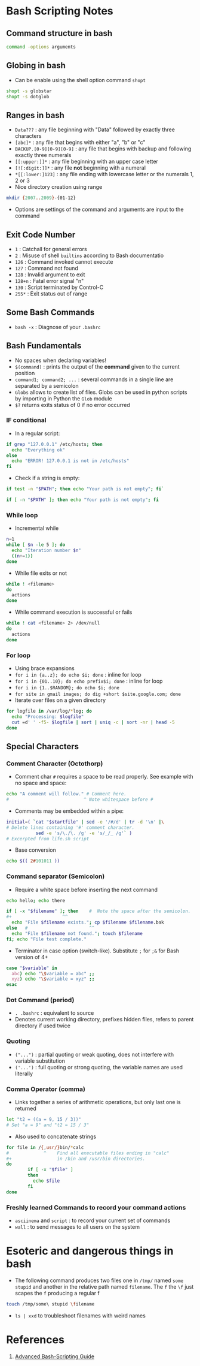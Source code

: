 # Bash Scripting Notes

## Command structure in bash
```bash
command -options arguments
```

## Globing in bash
- Can be enable using the shell option command `shopt`
```bash
shopt -s globstar
shopt -s dotglob
```

## Ranges in bash
- `Data???` : any file beginning with "Data" followed by exactly three characters
- `[abc]*` : any file that begins with either "a", "b" or "c"
- `BACKUP.[0-9][0-9][0-9]` : any file that begins with backup and following exactly three numerals
- `[[:upper:]]*` : any file beginning with an upper case letter
- `[![:digit:]]*` : any file **not** beginning with a numeral
- `*[[:lower:]123]` : any file ending with lowercase letter or the numerals 1, 2 or 3
- Nice directory creation using range
```bash
mkdir {2007..2009}-{01-12}
```

- Options are settings of the command and arguments are input to the command

## Exit Code Number
- `1` : Catchall for general errors
- `2` : Misuse of shell `builtins` according to Bash documentatio 
- `126` : Command invoked cannot execute
- `127` : Command not found
- `128` : Invalid argument to exit
- `128+n` : Fatal error signal "n"
- `130` : Script terminated by Control-C
- `255*` : Exit status out of range

## Some Bash Commands
- `bash -x` : Diagnose of your `.bashrc`

## Bash Fundamentals
- No spaces when declaring variables!
- `$(command)` : prints the output of the **command** given to the current position
- `command1; command2; ...` : several commands in a single line are separated by a semicolon
- `Globs` allows to create list of files. Globs can be used in python scripts by importing in Python the `Glob` module
- `$?` returns exits status of $0$ if no error occurred 

### IF conditional
- In a regular script:
```bash
if grep "127.0.0.1" /etc/hosts; then
  echo "Everything ok"
else
  echo "ERROR! 127.0.0.1 is not in /etc/hosts"
fi
```
- Check if a string is empty: 
```bash
if test -n "$PATH"; then echo "Your path is not empty"; fi`
```
```bash
if [ -n "$PATH" ]; then echo "Your path is not empty"; fi
```

### While loop
- Incremental while
```bash
n=1
while [ $n -le 5 ]; do
  echo "Iteration number $n"
  ((n+=1))
done
```
- While file exits or not
```bash
while ! <filename>
do
  actions
done
```
- While command execution is successful or fails
```bash
while ! cat <filename> 2> /dev/null
do
  actions
done
```

### For loop
- Using brace expansions
- `for i in {a..z}; do echo $i; done` : inline for loop
- `for i in {01..10}; do echo prefix$i; done` : inline for loop
- `for i in {1..$RANDOM}; do echo $i; done`
- `for site in gmail images; do dig +short $site.google.com; done`
- Iterate over files on a given directory
```bash
for logfile in /var/log/*log; do
  echo "Processing: $logfile"
  cut =d' ' -f5- $logfile | sort | uniq -c | sort -nr | head -5
done
```

## Special Characters
### Comment Character (Octothorp)
- Comment char `#` requires a space to be read properly. See example with no space and space:
```bash
echo "A comment will follow." # Comment here.
#                            ^ Note whitespace before #
```
- Comments may be embedded within a pipe:
```bash
initial=( `cat "$startfile" | sed -e '/#/d' | tr -d '\n' |\
# Delete lines containing '#' comment character.
           sed -e 's/\./\. /g' -e 's/_/_ /g'` )
# Excerpted from life.sh script
```
- Base conversion
```bash
echo $(( 2#101011 ))
```

### Command separator (Semicolon)
- Require a white space before inserting the next command
```bash
echo hello; echo there

if [ -x "$filename" ]; then    #  Note the space after the semicolon.
#+                   ^^
  echo "File $filename exists."; cp $filename $filename.bak
else   #                       ^^
  echo "File $filename not found."; touch $filename
fi; echo "File test complete."
```
- Terminator in case option (switch-like). Substitute `;` for `;&` for Bash version of $4+$
```bash
case "$variable" in
  abc) echo "\$variable = abc" ;;
  xyz) echo "\$variable = xyz" ;;
esac
```

### Dot Command (period)
- `. .bashrc` : equivalent to source
- Denotes current working directory, prefixes hidden files, refers to parent directory if used twice

### Quoting
- `("...")` : partial quoting or weak quoting, does not interfere with variable substitution
- `('...')` : full quoting or strong quoting, the variable names are used literally

### Comma Operator (comma)
- Links together a series of arithmetic operations, but only last one is returned
```bash
let "t2 = ((a = 9, 15 / 3))"
# Set "a = 9" and "t2 = 15 / 3"
```
- Also used to concatenate strings
```bash
for file in /{,usr/}bin/*calc
#             ^    Find all executable files ending in "calc"
#+                 in /bin and /usr/bin directories.
do
        if [ -x "$file" ]
        then
          echo $file
        fi
done
```

### Freshly learned Commands to record your command actions
- `asciinema` and `script` : to record your current set of commands
- `wall` : to send messages to all users on the system

# Esoteric and dangerous things in bash
- The following command produces two files one in `/tmp/` named `some stupid` and another in the relative path named `filename`. The `f` the `\f` just scapes the `f` producing a regular f
```bash
touch /tmp/some\ stupid \filename
```
- `ls | xxd` to troubleshoot filenames with weird names

# References
1. [Advanced Bash-Scripting Guide](https://tldp.org/LDP/abs/html/index.html)
